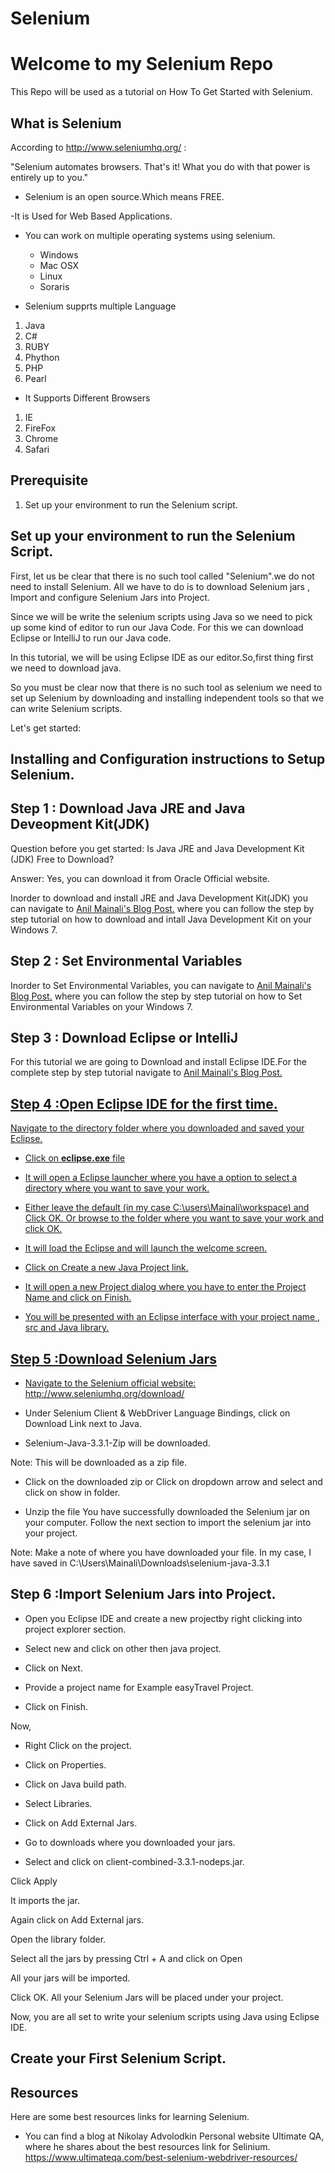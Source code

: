 # Selenium
# Welcome to my Selenium Repo

This Repo will be used as a tutorial on How To Get Started with Selenium.

## What is Selenium
According to http://www.seleniumhq.org/ :

"Selenium automates browsers. That's it! What you do with that power is entirely up to you."

- Selenium is an open source.Which means FREE.

-It is Used for Web Based Applications.

- You can work on multiple operating systems using selenium. 
  - Windows
  - Mac OSX
  - Linux
  - Soraris

- Selenium supprts multiple Language

1. Java
0. C#
0. RUBY 
0. Phython
0. PHP
0. Pearl

- It Supports Different Browsers

1. IE
0. FireFox
0. Chrome
0. Safari

## Prerequisite
1. Set up your environment to run the Selenium script.

## Set up your environment to run the Selenium Script.
First, let us be clear that there is no such tool called "Selenium".we do not need to install Selenium. All we have to do is to download Selenium jars , Import and configure Selenium Jars into Project.

Since we will be write the selenium scripts using Java so we need to pick up some kind of editor to run our Java Code. For this we can  download Eclipse or IntelliJ to run our Java code.

In this tutorial, we will be using Eclipse IDE as our editor.So,first thing first we need to download java.

So you must be clear now that there is no such tool as selenium we need to set up Selenium by downloading and installing independent tools so that we can write Selenium scripts.

Let's get started:

## Installing and Configuration instructions to Setup Selenium.

## Step 1 : Download Java JRE and Java Deveopment Kit(JDK)
Question before you get started: Is Java JRE and Java Development Kit (JDK) Free to Download?

Answer: Yes, you can download it from Oracle Official website.

Inorder to download and install JRE and Java Development Kit(JDK) you can navigate to <a href="http://softwaretestingcafe.com/how-to-download-and-install-java-development-kit-jdk/"> Anil Mainali's Blog Post.</a> where you can follow the step by step tutorial on how to download and intall Java Development Kit on your Windows 7.

## Step 2 : Set Environmental Variables
Inorder to Set Environmental Variables, you can navigate to <a href="http://softwaretestingcafe.com/how-to-set-the-path-and-environment-variables-in-windows-7/?preview=true"> Anil Mainali's Blog Post.</a> where you can follow the step by step tutorial on how to Set Environmental Variables on your Windows 7.

## Step 3 : Download Eclipse or IntelliJ
For this tutorial we are going to Download and install Eclipse IDE.For the complete step by step tutorial navigate to <a href="http://softwaretestingcafe.com/how-to-download-eclipse-neon-on-windows-7/"> Anil Mainali's Blog Post.

## Step 4 :Open Eclipse IDE for the first time.
Navigate to the directory folder where you downloaded and saved your Eclipse.

- Click on **eclipse.exe** file

- It will open a Eclipse launcher where you have a option to select a directory where you want to save your work.

- Either leave the default (in my case C:\users\Mainali\workspace) and Click OK. Or browse to the folder where you want to save your work and click OK.

- It will load the Eclipse and will launch the welcome screen.

- Click on Create a new Java Project link.

- It will open a new Project dialog where you have to enter the Project Name and click on Finish.

- You will be presented with an Eclipse interface with your project name , src and Java library.

## Step 5 :Download Selenium Jars
- Navigate to the Selenium official website: http://www.seleniumhq.org/download/

- Under Selenium Client & WebDriver Language Bindings, click on Download Link next to Java.

- Selenium-Java-3.3.1-Zip will be downloaded.

Note: This will be downloaded as a zip file.

- Click on the downloaded zip or Click on dropdown arrow and select and click on show in folder.

- Unzip the file
 You have successfully downloaded the Selenium jar on your computer. Follow the next section to import  the selenium jar into your project.
 
 Note: Make a note of where you have downloaded your file. In my case, I have saved in C:\Users\Mainali\Downloads\selenium-java-3.3.1

## Step 6 :Import Selenium Jars into Project.

- Open you Eclipse IDE and create a new projectby right clicking into project explorer section.

- Select new and click on other then java project.

- Click on Next.

- Provide a project name for Example easyTravel Project.

- Click on Finish.

Now,

- Right Click on the project.

- Click on Properties.

- Click on Java build path.

- Select Libraries.

- Click on Add External Jars.

- Go to downloads where you downloaded your jars.

- Select and click on client-combined-3.3.1-nodeps.jar.

Click Apply

It imports the jar.

Again click on Add External jars.

Open the library folder.

Select all the jars by pressing Ctrl + A and click on Open

All your jars will be imported.

Click OK. All your Selenium Jars will be placed under your project.

Now, you are all set to write your selenium scripts using Java using Eclipse IDE.


## Create your First Selenium Script.


## Resources
Here are some best resources links for learning Selenium.
- You can find a blog at Nikolay Advolodkin Personal website Ultimate QA, where he shares about the best resources link for Selinium.
  https://www.ultimateqa.com/best-selenium-webdriver-resources/




